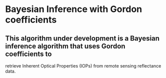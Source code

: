 # Bayesian Inference with Gordon coefficients

## This algorithm under development is a Bayesian inference algorithm that uses Gordon coefficients to 
retrieve Inherent Optical Properties (IOPs) from remote sensing reflectance data. 